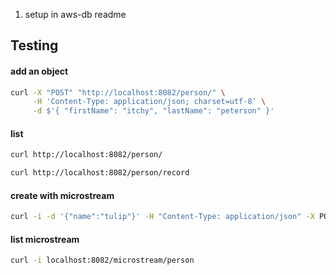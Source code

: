 1) setup in aws-db readme



## Testing

#### add an object

```bash
curl -X "POST" "http://localhost:8082/person/" \
     -H 'Content-Type: application/json; charset=utf-8' \
     -d $'{ "firstName": "itchy", "lastName": "peterson" }'
```

#### list

````bash
curl http://localhost:8082/person/
````

````bash
curl http://localhost:8082/person/record
````

#### create with microstream
```bash
curl -i -d '{"name":"tulip"}' -H "Content-Type: application/json" -X POST http://localhost:8082/microstream/person

```

#### list microstream
```bash
curl -i localhost:8082/microstream/person
```